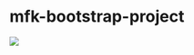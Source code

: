 # mfk-bootstrap-project

![](https://github.com/MFKORKMAZ42/bootstrap-project/blob/master/bootstrapproject.gif/bootstrapproject.gif)
<br/>
 <br/>

